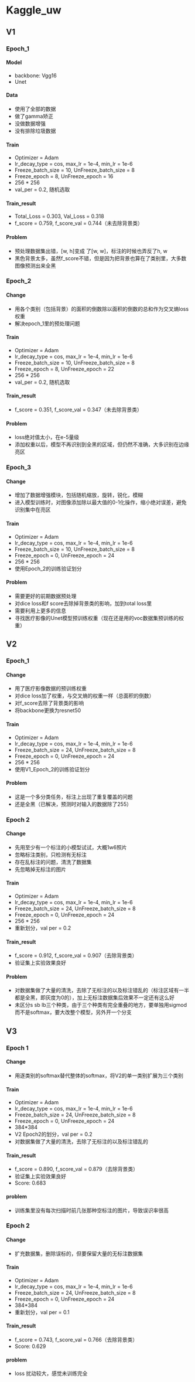 # Kaggle_uw

## V1

### Epoch_1

#### Model

+ backbone: Vgg16
+ Unet

#### Data

+ 使用了全部的数据
+ 做了gamma矫正
+ 没做数据增强
+ 没有排除垃圾数据

#### Train

+ Optimizer =  Adam
+ lr_decay_type = cos, max_lr = 1e-4, min_lr = 1e-6
+ Freeze_batch_size = 10,  UnFreeze_batch_size = 8
+ Freeze_epoch = 8, UnFreeze_epoch = 16
+ 256 * 256
+ val_per = 0.2, 随机选取

#### Train_result

+ Total_Loss = 0.303,  Val_Loss = 0.318
+ f_score = 0.759,  f_score_val = 0.744（未去除背景类）

#### Problem

+ 预处理数据集出错，[w, h]变成 了[w, w]，标注的时候也弄反了h,  w
+ 黑色背景太多，虽然f_score不错，但是因为把背景也算在了类别里，大多数图像预测出来全黑

### Epoch_2

#### Change

+ 用各个类别（包括背景）的面积的倒数除以面积的倒数的总和作为交叉熵loss权重
+ 解决epoch_1里的预处理问题

#### Train

+ Optimizer =  Adam
+ lr_decay_type = cos, max_lr = 1e-4, min_lr = 1e-6
+ Freeze_batch_size = 10,  UnFreeze_batch_size = 8
+ Freeze_epoch = 8, UnFreeze_epoch = 22
+ 256 * 256
+ val_per = 0.2, 随机选取

#### Train_result

+ f_score = 0.351,  f_score_val = 0.347（未去除背景类）

#### Problem

+ loss绝对值太小，在e-5量级
+ 添加权重以后，模型不再识别到全黑的区域，但仍然不准确，大多识别在边缘亮区

### Epoch_3

#### Change

+ 增加了数据增强模块，包括随机缩放，旋转，锐化，模糊
+ 进入模型训练时，对图像添加除以最大值的0-1化操作，缩小绝对误差，避免识别集中在亮区

#### Train

+ Optimizer =  Adam
+ lr_decay_type = cos, max_lr = 1e-4, min_lr = 1e-6
+ Freeze_batch_size = 10,  UnFreeze_batch_size = 8
+ Freeze_epoch = 0, UnFreeze_epoch = 24
+ 256 * 256
+ 使用Epoch_2的训练验证划分

#### Problem

+ 需要更好的前期数据预处理
+ 对dice loss和f score去除掉背景类的影响，加到total loss里
+ 需要利用上更多的信息
+ 寻找医疗影像的Unet模型预训练权重（现在还是用的voc数据集预训练的权重）

## V2

### Epoch_1

#### Change

+ 用了医疗影像数据的预训练权重
+ 对dice loss加了权重，与交叉熵的权重一样（总面积的倒数）
+ 对f_score去除了背景类的影响
+ 将backbone更换为resnet50

#### Train

+ Optimizer =  Adam
+ lr_decay_type = cos, max_lr = 1e-4, min_lr = 1e-6
+ Freeze_batch_size = 24,  UnFreeze_batch_size = 8
+ Freeze_epoch = 0, UnFreeze_epoch = 24
+ 256 * 256
+ 使用V1_Epoch_2的训练验证划分

#### Problem

+ 这是一个多分类任务，标注上出现了重复覆盖的问题
+ 还是全黑（已解决，预测时对输入的数据除了255）

### Epoch 2

#### Change

+ 先用至少有一个标注的小模型试试，大概1w6照片
+ 忽略标注类别，只检测有无标注
+ 存在乱标注的问题，清洗了数据集
+ 先忽略掉无标注的图片

#### Train

+ Optimizer =  Adam
+ lr_decay_type = cos, max_lr = 1e-4, min_lr = 1e-6
+ Freeze_batch_size = 24,  UnFreeze_batch_size = 8
+ Freeze_epoch = 0, UnFreeze_epoch = 24
+ 256 * 256
+ 重新划分，val per = 0.2

#### Train_result

+ f_score = 0.912,  f_score_val = 0.907（去除背景类）
+ 验证集上实验效果良好

#### Problem

+ 对数据集做了大量的清洗，去除了无标注的以及标注错乱的（标注区域有一半都是全黑，即灰度为0的），加上无标注数据集后效果不一定还有这么好
+ 未区分s sb lb三个种类，由于三个种类有完全重叠的地方，要单独用sigmod而不是softmax，要大改整个模型，另外开一个分支

## V3

### Epoch 1

#### Change

+ 用逐类别的softmax替代整体的softmax，将V2的单一类别扩展为三个类别

#### Train

+ Optimizer =  Adam
+ lr_decay_type = cos, max_lr = 1e-4, min_lr = 1e-6
+ Freeze_batch_size = 24,  UnFreeze_batch_size = 8
+ Freeze_epoch = 0, UnFreeze_epoch = 24
+ 384*384
+ V2 Epoch2的划分，val per = 0.2
+ 对数据集做了大量的清洗，去除了无标注的以及标注错乱的

#### Train_result

+ f_score = 0.890,  f_score_val = 0.879（去除背景类）
+ 验证集上实验效果良好
+ Score: 0.683

#### problem

+ 训练集里没有每次扫描时前几张那种空标注的图片，导致误识率很高

### Epoch 2

#### Change

+ 扩充数据集，删除误标的，但要保留大量的无标注数据集

#### Train

+ Optimizer =  Adam
+ lr_decay_type = cos, max_lr = 1e-4, min_lr = 1e-6
+ Freeze_batch_size = 24,  UnFreeze_batch_size = 8
+ Freeze_epoch = 0, UnFreeze_epoch = 24
+ 384*384
+ 重新划分，val per = 0.1

#### Train_result

+ f_score = 0.743,  f_score_val = 0.766（去除背景类）
+ Score: 0.629

#### problem

+ loss 扰动较大，感觉未训练完全


